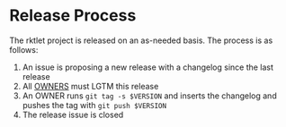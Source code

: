 # Release Process

The rktlet project is released on an as-needed basis. The process is as follows:

1. An issue is proposing a new release with a changelog since the last release
2. All [OWNERS](OWNERS) must LGTM this release
3. An OWNER runs `git tag -s $VERSION` and inserts the changelog and pushes the tag with `git push $VERSION`
4. The release issue is closed
